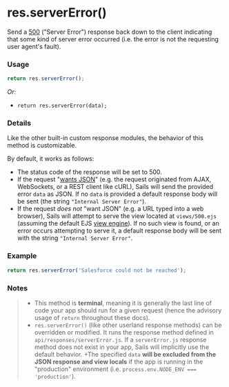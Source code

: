 # res.serverError()

Send a [500](http://en.wikipedia.org/wiki/List_of_HTTP_status_codes#5xx_Server_Error) ("Server Error") response back down to the client indicating that some kind of server error occurred (i.e. the error is not the requesting user agent's fault).

### Usage


```js
return res.serverError();
```

_Or:_
+ `return res.serverError(data);`

### Details

Like the other built-in custom response modules, the behavior of this method is customizable.

By default, it works as follows:

+ The status code of the response will be set to 500.
+ If the request "[wants JSON](http://sailsjs.org/documentation/reference/req/req.wantsJSON.html)" (e.g. the request originated from AJAX, WebSockets, or a REST client like cURL), Sails will send the provided error `data` as JSON.  If no `data` is provided a default response body will be sent (the string `"Internal Server Error"`).
+ If the request _does not_ "want JSON" (e.g. a URL typed into a web browser), Sails will attempt to serve the view located at `views/500.ejs` (assuming the default EJS [view engine](http://sailsjs.com/documentation/concepts/views/view-engines)).  If no such view is found, or an error occurs attempting to serve it, a default response body will be sent with the string `"Internal Server Error"`.



### Example

```javascript
return res.serverError('Salesforce could not be reached');
```

### Notes
> + This method is **terminal**, meaning it is generally the last line of code your app should run for a given request (hence the advisory usage of `return` throughout these docs).
>+ `res.serverError()` (like other userland response methods) can be overridden or modified.  It runs the response method defined in `api/responses/serverError.js`.  If a `serverError.js` response method does not exist in your app, Sails will implicitly use the default behavior.
>+The specified `data` **will be excluded from the JSON response and view locals** if the app is running in the "production" environment (i.e. `process.env.NODE_ENV === 'production'`).




<docmeta name="displayName" value="res.serverError()">
<docmeta name="pageType" value="method">

